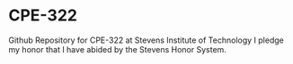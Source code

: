 # CPE-322
Github Repository for CPE-322 at Stevens Institute of Technology
I pledge my honor that I have abided by the Stevens Honor System. 
